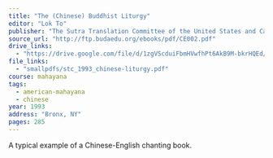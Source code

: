```yaml
---
title: "The (Chinese) Buddhist Liturgy"
editor: "Lok To"
publisher: "The Sutra Translation Committee of the United States and Canada"
source_url: "http://ftp.budaedu.org/ebooks/pdf/CE002.pdf"
drive_links:
  - "https://drive.google.com/file/d/1zgVScduiFbmHVwfhPt6AkB9M-bkrHQEd/view?usp=drivesdk"
file_links:
  - "smallpdfs/stc_1993_chinese-liturgy.pdf"
course: mahayana
tags:
  - american-mahayana
  - chinese
year: 1993
address: "Bronx, NY"
pages: 285
---
```


A typical example of a Chinese-English chanting book.
